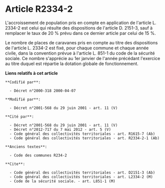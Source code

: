 # Article R2334-2

L'accroissement de population pris en compte en application de l'article L. 2334-2 est celui qui résulte des dispositions de
l'article D. 2151-3, sauf à remplacer le taux de 20 % prévu dans ce dernier article par celui de 15 %.

Le nombre de places de caravanes pris en compte au titre des dispositions de l'article L. 2334-2 est fixé, pour chaque
commune et chaque année civile, dans la convention prévue à l'article L. 851-1 du code de la sécurité sociale. Ce nombre
s'apprécie au 1er janvier de l'année précédant l'exercice au titre duquel est répartie la dotation globale de fonctionnement.

**Liens relatifs à cet article**

	**Codifié par**:

	  - Décret n°2000-318 2000-04-07

	**Modifié par**:

	  - Décret n°2001-568 du 29 juin 2001 - art. 11 (V)

	**Cité par**:

	  - Décret n°2001-568 du 29 juin 2001 - art. 11 (V)
	  - Décret n°2012-717 du 7 mai 2012 - art. 5 (V)
	  - Code général des collectivités territoriales - art. R1615-7 (Ab)
	  - Code général des collectivités territoriales - art. R2334-2-1 (Ab)

	**Anciens textes**:

	  - Code des communes R234-2

	**Cite**:

	  - Code général des collectivités territoriales - art. D2151-3 (Ab)
	  - Code général des collectivités territoriales - art. L2334-2 (M)
	  - Code de la sécurité sociale. - art. L851-1 (M)
